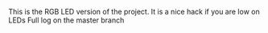 This is the RGB LED version of the project. It is a nice hack if you are low on LEDs
Full log on the master branch
